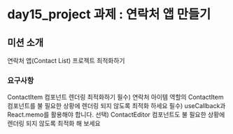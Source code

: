 # day15_project 과제 : 연락처 앱 만들기

## 미션 소개

연락처 앱(Contact List) 프로젝트 최적화하기

### 요구사항

ContactItem 컴포넌트 렌더링 최적화하기
필수) 연락처 아이템 역할의 ContactItem 컴포넌트를 불 필요한 상황에 렌더링 되지 않도록 최적화 하세요
필수) useCallback과 React.memo를 활용해야 합니다.
선택) ContactEditor 컴포넌트도 불 필요한 상황에 렌더링 되지 않도록 최적화 해 보세요